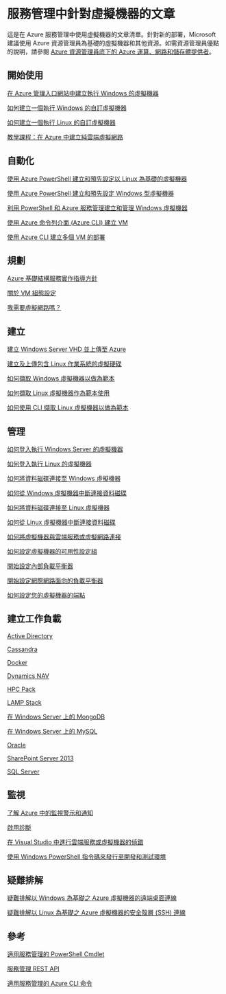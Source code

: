 <properties
	pageTitle="服務管理中針對虛擬機器的文章 | Microsoft Azure"
	description="列出的文章有助於您在 Azure 服務管理中建立並管理虛擬機器。"
	services="virtual-machines"
	documentationCenter=""
	authors="dlepow"
	manager="timlt"
	editor=""
	tags="azure-service-management"/>

<tags
	ms.service="virtual-machines"
	ms.devlang="na"
	ms.topic="article"
	ms.tgt_pltfrm="vm-multiple"
	ms.workload="infrastructure-services"
	ms.date="06/30/2015"
	ms.author="danlep"/>

# 服務管理中針對虛擬機器的文章
這是在 Azure 服務管理中使用虛擬機器的文章清單。針對新的部署，Microsoft 建議使用 Azure 資源管理員為基礎的虛擬機器和其他資源。如需資源管理員優點的說明，請參閱 [Azure 資源管理員底下的 Azure 運算、網路和儲存體提供者](virtual-machines-azurerm-versus-azuresm.md)。

## 開始使用

[在 Azure 管理入口網站中建立執行 Windows 的虛擬機器](virtual-machines-windows-tutorial-classic-portal.md)

[如何建立一個執行 Windows 的自訂虛擬機器](virtual-machines-windows-create-custom.md)

[如何建立一個執行 Linux 的自訂虛擬機器](virtual-machines-linux-create-custom.md)

[教學課程：在 Azure 中建立純雲端虛擬網路](create-virtual-network.md)

## 自動化

[使用 Azure PowerShell 建立和預先設定以 Linux 為基礎的虛擬機器](virtual-machines-ps-create-preconfigure-linux-vms.md)

[使用 Azure PowerShell 建立和預先設定 Windows 型虛擬機器](virtual-machines-ps-create-preconfigure-windows-vms.md)

[利用 PowerShell 和 Azure 服務管理建立和管理 Windows 虛擬機器](virtual-machines-create-windows-powershell-service-manager.md)

[使用 Azure 命令列介面 (Azure CLI) 建立 VM](virtual-machines-xplat-getting-started.md)

[使用 Azure CLI 建立多個 VM 的部署](virtual-machines-create-multi-vm-deployment-xplat-cli.md)

## 規劃

[Azure 基礎結構服務實作指導方針](virtual-machines-infrastructure-services-implementation-guidelines.md)

[關於 VM 組態設定](https://msdn.microsoft.com/library/azure/dn763935.aspx)

[我需要虛擬網路嗎？](https://msdn.microsoft.com/library/azure/jj156007.aspx)

## 建立

[建立 Windows Server VHD 並上傳至 Azure](virtual-machines-create-upload-vhd-windows-server.md)

[建立及上傳包含 Linux 作業系統的虛擬硬碟](virtual-machines-linux-create-upload-vhd.md)

[如何擷取 Windows 虛擬機器以做為範本](virtual-machines-capture-image-windows-server.md)


[如何擷取 Linux 虛擬機器作為範本使用](virtual-machines-linux-capture-image.md)

[如何使用 CLI 擷取 Linux 虛擬機器以做為範本](virtual-machines-vm-capture-image-cli.md)


## 管理

[如何登入執行 Windows Server 的虛擬機器](virtual-machines-log-on-windows-server.md)

[如何登入執行 Linux 的虛擬機器](virtual-machines-linux-how-to-log-on.md)

[如何將資料磁碟連接至 Windows 虛擬機器](storage-windows-attach-disk.md)

[如何從 Windows 虛擬機器中斷連接資料磁碟](storage-windows-detach-disk.md)

[如何將資料磁碟連接至 Linux 虛擬機器](virtual-machines-linux-how-to-attach-disk.md)

[如何從 Linux 虛擬機器中斷連接資料磁碟](virtual-machines-linux-how-to-detach-disk.md)

[如何將虛擬機器與雲端服務或虛擬網路連接](cloud-services-connect-virtual-machine.md)

[如何設定虛擬機器的可用性設定組](virtual-machines-how-to-configure-availability.md)

[開始設定內部負載平衡器](../load-balancer/load-balancer-internal-getstarted.md)

[開始設定網際網路面向的負載平衡器](../load-balancer/load-balancer-internet-getstarted.md)

[如何設定您的虛擬機器的端點](virtual-machines-set-up-endpoints.md)

## 建立工作負載

[Active Directory](https://msdn.microsoft.com/library/azure/jj156090.aspx)

[Cassandra](virtual-machines-linux-nodejs-running-cassandra.md)

[Docker](virtual-machines-docker-with-xplat-cli.md)

[Dynamics NAV](https://msdn.microsoft.com/library/azure/dn168977.aspx)

[HPC Pack](https://msdn.microsoft.com/library/azure/dn518135.aspx)

[LAMP Stack](virtual-machines-linux-install-lamp-stack.md)

[在 Windows Server 上的 MongoDB](virtual-machines-install-mongodb-windows-server.md)

[在 Windows Server 上的 MySQL](virtual-machines-mysql-windows-server-2008r2.md)

[Oracle](virtual-machines-oracle-azure-virtual-machines.md)

[SharePoint Server 2013](virtual-machines-workload-intranet-sharepoint-farm.md)

[SQL Server](virtual-machines-sql-server-infrastructure-services.md)

## 監視

[了解 Azure 中的監視警示和通知](https://msdn.microsoft.com/library/azure/dn306639.aspx)

[啟用診斷](../cloud-services/cloud-services-dotnet-diagnostics.md)

[在 Visual Studio 中進行雲端服務或虛擬機器的偵錯](https://msdn.microsoft.com/library/azure/ff683670.aspx)

[使用 Windows PowerShell 指令碼來發行至開發和測試環境](https://msdn.microsoft.com/library/azure/dn642480.aspx)

## 疑難排解

[疑難排解以 Windows 為基礎之 Azure 虛擬機器的遠端桌面連線](virtual-machines-troubleshoot-remote-desktop-connections.md)

[疑難排解以 Linux 為基礎之 Azure 虛擬機器的安全殼層 (SSH) 連線](virtual-machines-troubleshoot-ssh-connections.md)

## 參考

[適用服務管理的 PowerShell Cmdlet](https://msdn.microsoft.com/library/azure/dn708504.aspx)

[服務管理 REST API](https://msdn.microsoft.com/library/azure/ee460799.aspx)

[適用服務管理的 Azure CLI 命令](virtual-machines-command-line-tools.md)

<!---HONumber=July15_HO2-->